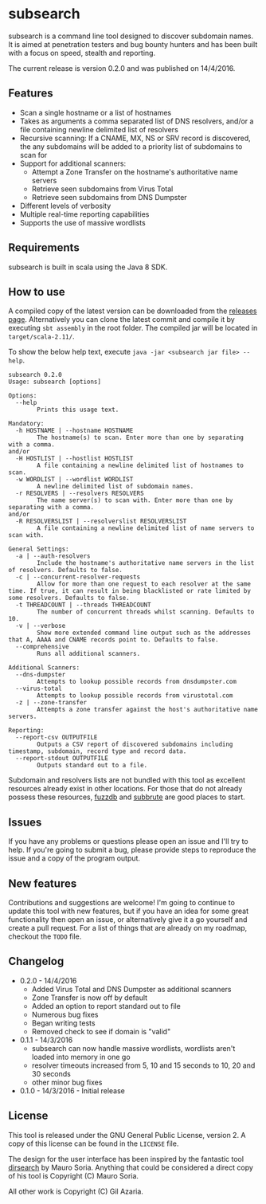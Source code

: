 # subsearch
subsearch is a command line tool designed to discover subdomain names. It is aimed at penetration testers and bug
bounty hunters and has been built with a focus on speed, stealth and reporting.

The current release is version 0.2.0 and was published on 14/4/2016.

## Features

- Scan a single hostname or a list of hostnames
- Takes as arguments a comma separated list of DNS resolvers, and/or a file containing newline delimited list of resolvers
- Recursive scanning: If a CNAME, MX, NS or SRV record is discovered, the any subdomains will be added to a priority list
of subdomains to scan for
- Support for additional scanners:
  - Attempt a Zone Transfer on the hostname's authoritative name servers
  - Retrieve seen subdomains from Virus Total
  - Retrieve seen subdomains from DNS Dumpster
- Different levels of verbosity
- Multiple real-time reporting capabilities
- Supports the use of massive wordlists

## Requirements

subsearch is built in scala using the Java 8 SDK.

## How to use

A compiled copy of the latest version can be downloaded from the [releases page](https://github.com/gavia/subsearch/releases).
Alternatively you can clone the latest commit and compile it by executing `sbt assembly` in the root folder. The compiled
jar will be located in `target/scala-2.11/`.

To show the below help text, execute `java -jar <subsearch jar file> --help`.

```
subsearch 0.2.0
Usage: subsearch [options]

Options:
  --help
        Prints this usage text.

Mandatory:
  -h HOSTNAME | --hostname HOSTNAME
        The hostname(s) to scan. Enter more than one by separating with a comma.
and/or
  -H HOSTLIST | --hostlist HOSTLIST
        A file containing a newline delimited list of hostnames to scan.
  -w WORDLIST | --wordlist WORDLIST
        A newline delimited list of subdomain names.
  -r RESOLVERS | --resolvers RESOLVERS
        The name server(s) to scan with. Enter more than one by separating with a comma.
and/or
  -R RESOLVERSLIST | --resolverslist RESOLVERSLIST
        A file containing a newline delimited list of name servers to scan with.

General Settings:
  -a | --auth-resolvers
        Include the hostname's authoritative name servers in the list of resolvers. Defaults to false.
  -c | --concurrent-resolver-requests
        Allow for more than one request to each resolver at the same time. If true, it can result in being blacklisted or rate limited by some resolvers. Defaults to false.
  -t THREADCOUNT | --threads THREADCOUNT
        The number of concurrent threads whilst scanning. Defaults to 10.
  -v | --verbose
        Show more extended command line output such as the addresses that A, AAAA and CNAME records point to. Defaults to false.
  --comprehensive
        Runs all additional scanners.

Additional Scanners:
  --dns-dumpster
        Attempts to lookup possible records from dnsdumpster.com
  --virus-total
        Attempts to lookup possible records from virustotal.com
  -z | --zone-transfer
        Attempts a zone transfer against the host's authoritative name servers.

Reporting:
  --report-csv OUTPUTFILE
        Outputs a CSV report of discovered subdomains including timestamp, subdomain, record type and record data.
  --report-stdout OUTPUTFILE
        Outputs standard out to a file.

```

Subdomain and resolvers lists are not bundled with this tool as excellent resources already exist in other locations.
For those that do not already possess these resources, [fuzzdb](https://github.com/fuzzdb-project/fuzzdb) and
[subbrute](https://github.com/TheRook/subbrute) are good places to start.

## Issues

If you have any problems or questions please open an issue and I'll try to help. If you're going to submit a bug, please
provide steps to reproduce the issue and a copy of the program output.

## New features

Contributions and suggestions are welcome! I'm going to continue to update this tool with new features, but if you have
an idea for some great functionality then open an issue, or alternatively give it a go yourself and create a pull request.
For a list of things that are already on my roadmap, checkout the `TODO` file.

## Changelog

- 0.2.0 - 14/4/2016
  - Added Virus Total and DNS Dumpster as additional scanners
  - Zone Transfer is now off by default
  - Added an option to report standard out to file
  - Numerous bug fixes
  - Began writing tests
  - Removed check to see if domain is "valid"
- 0.1.1 - 14/3/2016
  - subsearch can now handle massive wordlists, wordlists aren't loaded into memory in one go
  - resolver timeouts increased from 5, 10 and 15 seconds to 10, 20 and 30 seconds
  - other minor bug fixes
- 0.1.0 - 14/3/2016 - Initial release

## License

This tool is released under the GNU General Public License, version 2. A copy of this license can be found in the `LICENSE`
file.

The design for the user interface has been inspired by the fantastic tool [dirsearch](https://github.com/maurosoria/dirsearch)
by Mauro Soria. Anything that could be considered a direct copy of his tool is Copyright (C) Mauro Soria.

All other work is Copyright (C) Gil Azaria.
